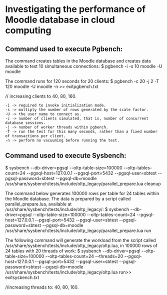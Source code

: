 # Investigating the performance of Moodle database in cloud computing

## Command used to execute Pgbench:

The command creates tables in the Moodle database and creates data available to test 10 simultaneous connections:
$ pgbench -i -s 10 moodle -U moodle

The command runs for 120 seconds for 20 clients:
$ pgbench -c 20 -j 2 -T 120 moodle -U moodle -n >> exitpgbench.txt

// increasing clients to 40, 80, 160.

    -i -> required to invoke initialization mode.
    -s -> multiply the number of rows generated by the scale factor.
    -U -> the user name to connect as.
    -c -> number of clients simulated, that is, number of concurrent database sessions. 
    -j -> number of worker threads within pgbench.
    -T -> run the test for this many seconds, rather than a fixed number of transactions per client.
    -n -> perform no vacuuming before running the test.

## Command used to execute Sysbench:

$ sysbench --db-driver=pgsql --oltp-table-size=100000 --oltp-tables-count=24 --pgsql-host=127.0.0.1 --pgsql-port=5432 --pgsql-user=sbtest --pgsql-password=sbtest --pgsql-db=moodle /usr/share/sysbench/tests/include/oltp_legacy/parallel_prepare.lua cleanup

The command below generates 100000 rows per table for 24 tables within the Moodle database. 
The data is prepared by a script called parallel\_prepare.lua, available at /usr/share/sysbench/tests/include/oltp\_legacy/:
$ sysbench --db-driver=pgsql --oltp-table-size=100000 --oltp-tables-count=24 --pgsql-host=127.0.0.1 --pgsql-port=5432 --pgsql-user=sbtest --pgsql-password=sbtest --pgsql-db=moodle /usr/share/sysbench/tests/include/oltp_legacy/parallel_prepare.lua run

The following command will generate the workload from the script called /usr/share/sysbench/tests/include/oltp\_legacy/oltp.lua, in 100000 rows of 24 tables with 20 threads of work:
$ sysbench --db-driver=pgsql --oltp-table-size=100000 --oltp-tables-count=24 --threads=20 --pgsql-host=127.0.0.1 --pgsql-port=5432 --pgsql-user=sbtest --pgsql-password=sbtest --pgsql-db=moodle /usr/share/sysbench/tests/include/oltp_legacy/oltp.lua run>> exitsysbench.txt 

//increasing threads to: 40, 80, 160.

